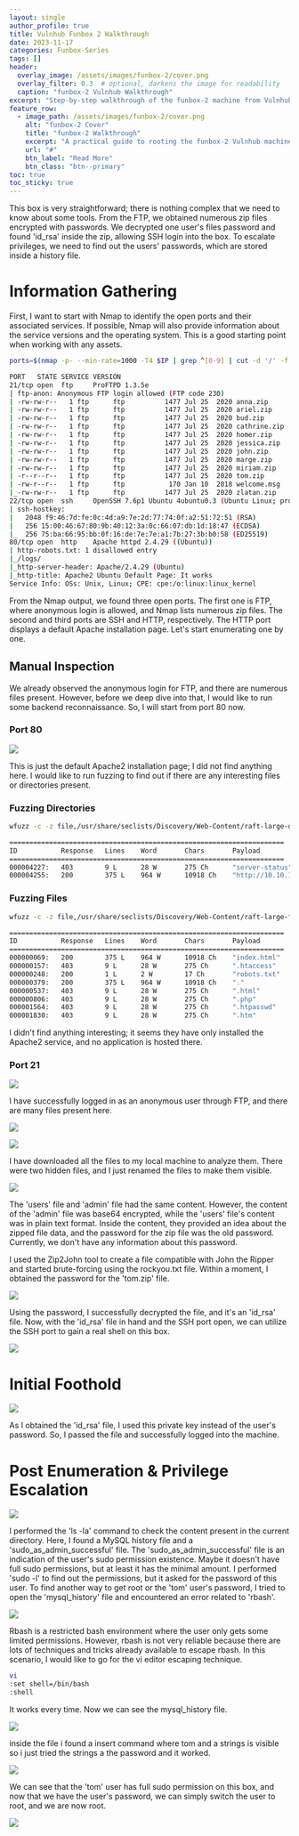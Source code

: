 ```yaml
---
layout: single
author_profile: true
title: Vulnhub Funbox 2 Walkthrough 
date: 2023-11-17
categories: Funbox-Series 
tags: []
header:
  overlay_image: /assets/images/funbox-2/cover.png
  overlay_filter: 0.3  # optional, darkens the image for readability
  caption: "funbox-2 Vulnhub Walkthrough"
excerpt: "Step-by-step walkthrough of the funbox-2 machine from Vulnhub."
feature_row:
  - image_path: /assets/images/funbox-2/cover.png
    alt: "funbox-2 Cover"
    title: "funbox-2 Walkthrough"
    excerpt: "A practical guide to rooting the funbox-2 Vulnhub machine."
    url: "#"
    btn_label: "Read More"
    btn_class: "btn--primary"
toc: true
toc_sticky: true
---
```


This box is very straightforward; there is nothing complex that we need to know about some tools. From the FTP, we obtained numerous zip files encrypted with passwords. We decrypted one user's files password and found 'id_rsa' inside the zip, allowing SSH login into the box. To escalate privileges, we need to find out the users' passwords, which are stored inside a history file.

# Information Gathering

First, I want to start with Nmap to identify the open ports and their associated services. If possible, Nmap will also provide information about the service versions and the operating system. This is a good starting point when working with any assets.

```bash
ports=$(nmap -p- --min-rate=1000 -T4 $IP | grep ^[0-9] | cut -d '/' -f 1 | tr '\n' ',' | sed s/,$//) ; nmap -p$ports -sC -sV -oN nmap/service_scan $IP

PORT   STATE SERVICE VERSION
21/tcp open  ftp     ProFTPD 1.3.5e
| ftp-anon: Anonymous FTP login allowed (FTP code 230)
| -rw-rw-r--   1 ftp      ftp          1477 Jul 25  2020 anna.zip
| -rw-rw-r--   1 ftp      ftp          1477 Jul 25  2020 ariel.zip
| -rw-rw-r--   1 ftp      ftp          1477 Jul 25  2020 bud.zip
| -rw-rw-r--   1 ftp      ftp          1477 Jul 25  2020 cathrine.zip
| -rw-rw-r--   1 ftp      ftp          1477 Jul 25  2020 homer.zip
| -rw-rw-r--   1 ftp      ftp          1477 Jul 25  2020 jessica.zip
| -rw-rw-r--   1 ftp      ftp          1477 Jul 25  2020 john.zip
| -rw-rw-r--   1 ftp      ftp          1477 Jul 25  2020 marge.zip
| -rw-rw-r--   1 ftp      ftp          1477 Jul 25  2020 miriam.zip
| -r--r--r--   1 ftp      ftp          1477 Jul 25  2020 tom.zip
| -rw-r--r--   1 ftp      ftp           170 Jan 10  2018 welcome.msg
|_-rw-rw-r--   1 ftp      ftp          1477 Jul 25  2020 zlatan.zip
22/tcp open  ssh     OpenSSH 7.6p1 Ubuntu 4ubuntu0.3 (Ubuntu Linux; protocol 2.0)
| ssh-hostkey: 
|   2048 f9:46:7d:fe:0c:4d:a9:7e:2d:77:74:0f:a2:51:72:51 (RSA)
|   256 15:00:46:67:80:9b:40:12:3a:0c:66:07:db:1d:18:47 (ECDSA)
|_  256 75:ba:66:95:bb:0f:16:de:7e:7e:a1:7b:27:3b:b0:58 (ED25519)
80/tcp open  http    Apache httpd 2.4.29 ((Ubuntu))
| http-robots.txt: 1 disallowed entry 
|_/logs/
|_http-server-header: Apache/2.4.29 (Ubuntu)
|_http-title: Apache2 Ubuntu Default Page: It works
Service Info: OSs: Unix, Linux; CPE: cpe:/o:linux:linux_kernel
```

From the Nmap output, we found three open ports. The first one is FTP, where anonymous login is allowed, and Nmap lists numerous zip files. The second and third ports are SSH and HTTP, respectively. The HTTP port displays a default Apache installation page. Let's start enumerating one by one.

## **Manual Inspection**

We already observed the anonymous login for FTP, and there are numerous files present. However, before we deep dive into that, I would like to run some backend reconnaissance. So, I will start from port 80 now.

### Port 80

![](/assets/images/funbox-2/1.png)

This is just the default Apache2 installation page; I did not find anything here. I would like to run fuzzing to find out if there are any interesting files or directories present.

### Fuzzing Directories

```bash
wfuzz -c -z file,/usr/share/seclists/Discovery/Web-Content/raft-large-directories.txt --hc 404 "$URL"

=====================================================================
ID           Response   Lines    Word       Chars       Payload                                                                                      
=====================================================================
000004227:   403        9 L      28 W       275 Ch      "server-status"                                                                              
000004255:   200        375 L    964 W      10918 Ch    "http://10.10.10.8/" 
```

### Fuzzing Files

```bash
wfuzz -c -z file,/usr/share/seclists/Discovery/Web-Content/raft-large-files.txt --hc 404 "$URL"

=====================================================================
ID           Response   Lines    Word       Chars       Payload                                                                                      
=====================================================================
000000069:   200        375 L    964 W      10918 Ch    "index.html"                                                                                 
000000157:   403        9 L      28 W       275 Ch      ".htaccess"                                                                                  
000000248:   200        1 L      2 W        17 Ch       "robots.txt"                                                                                 
000000379:   200        375 L    964 W      10918 Ch    "."                                                                                          
000000537:   403        9 L      28 W       275 Ch      ".html"                                                                                      
000000806:   403        9 L      28 W       275 Ch      ".php"                                                                                       
000001564:   403        9 L      28 W       275 Ch      ".htpasswd"                                                                                  
000001830:   403        9 L      28 W       275 Ch      ".htm"                                                                                                  
```

I didn't find anything interesting; it seems they have only installed the Apache2 service, and no application is hosted there.

### Port 21

![](/assets/images/funbox-2/2.png)

I have successfully logged in as an anonymous user through FTP, and there are many files present here.

![](/assets/images/funbox-2/3.png)

![](/assets/images/funbox-2/4.png)

I have downloaded all the files to my local machine to analyze them. There were two hidden files, and I just renamed the files to make them visible.

![](/assets/images/funbox-2/5.png)

The 'users' file and 'admin' file had the same content. However, the content of the 'admin' file was base64 encrypted, while the 'users' file's content was in plain text format. Inside the content, they provided an idea about the zipped file data, and the password for the zip file was the old password. Currently, we don't have any information about this password.

I used the Zip2John tool to create a file compatible with John the Ripper and started brute-forcing using the rockyou.txt file. Within a moment, I obtained the password for the 'tom.zip' file.

![](/assets/images/funbox-2/6.png)

Using the password, I successfully decrypted the file, and it's an 'id_rsa' file. Now, with the 'id_rsa' file in hand and the SSH port open, we can utilize the SSH port to gain a real shell on this box.

![](/assets/images/funbox-2/7.png)

# Initial Foothold

![](/assets/images/funbox-2/8.png)

As I obtained the 'id_rsa' file, I used this private key instead of the user's password. So, I passed the file and successfully logged into the machine.

# Post Enumeration & Privilege Escalation

![](/assets/images/funbox-2/9.png)

I performed the 'ls -la' command to check the content present in the current directory. Here, I found a MySQL history file and a 'sudo_as_admin_successful' file. The 'sudo_as_admin_successful' file is an indication of the user's sudo permission existence. Maybe it doesn't have full sudo permissions, but at least it has the minimal amount. I performed 'sudo -l' to find out the permissions, but it asked for the password of this user. To find another way to get root or the 'tom' user's password, I tried to open the 'mysql_history' file and encountered an error related to 'rbash'.

![](/assets/images/funbox-2/10.png)

Rbash is a restricted bash environment where the user only gets some limited permissions. However, rbash is not very reliable because there are lots of techniques and tricks already available to escape rbash. In this scenario, I would like to go for the vi editor escaping technique.

```bash
vi
:set shell=/bin/bash
:shell
```

It works every time. Now we can see the mysql_history file.

![](/assets/images/funbox-2/11.png)

inside the file i found a insert command where tom and a strings is visible so i just tried the strings a the password and it worked.

![](/assets/images/funbox-2/12.png)

We can see that the 'tom' user has full sudo permission on this box, and now that we have the user's password, we can simply switch the user to root, and we are now root.

![](/assets/images/funbox-2/13.png)